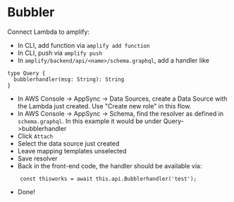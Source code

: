 # Bubbler

Connect Lambda to amplify:

- In CLI, add function via `amplify add function`
- In CLI, push via `amplify push`
- In `amplify/backend/api/<name>/schema.graphql`, add a handler like 
```
type Query {
  bubblerhandler(msg: String): String
}
```
- In AWS Console -> AppSync -> Data Sources, create a Data Source with the Lambda just created. Use "Create new role" in this flow.
- In AWS Console -> AppSync -> Schema, find the resolver as defined in `schema.graphql`. In this example it would be under Query->bubblerhandler
- Click `Attach`
- Select the data source just created
- Leave mapping templates unselected
- Save resolver
- Back in the front-end code, the handler should be available via:
```
    const thisworks = await this.api.Bubblerhandler('test');

```
- Done!  